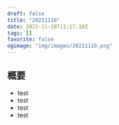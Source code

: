 ```yaml
---
draft: false
title: "20211110"
date: 2021-11-10T11:17:18Z
tags: []
favorite: false
ogimage: "img/images/20211110.png"
---
```


## 概要

- test
- test
- test
- test
